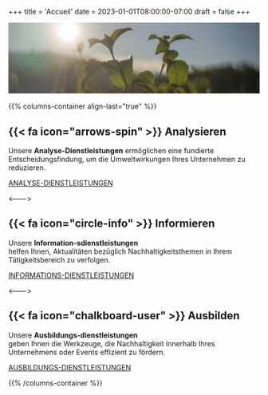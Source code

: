 +++
title = 'Accueil'
date = 2023-01-01T08:00:00-07:00
draft = false
+++

![Léonard Marchard](photo_transition.jpg)


{{% columns-container align-last="true" %}}

## {{< fa icon="arrows-spin" >}} Analysieren

Unsere **Analyse-Dienstleistungen** ermöglichen eine fundierte Entscheidungsfindung, um die Umweltwirkungen Ihres Unternehmen zu reduzieren.


[ANALYSE-DIENSTLEISTUNGEN](services/analyser)

<--->

## {{< fa icon="circle-info" >}} Informieren

Unsere **Information-sdienstleistungen** <br> helfen Ihnen, Aktualitäten bezüglich Nachhaltigkeitsthemen in Ihrem Tätigkeitsbereich zu verfolgen.


[INFORMATIONS-DIENSTLEISTUNGEN](services/informer)

<--->

## {{< fa icon="chalkboard-user" >}} Ausbilden

Unsere **Ausbildungs-dienstleistungen** <br> geben Ihnen die Werkzeuge, die Nachhaltigkeit innerhalb Ihres Unternehmens oder Events effizient zu fördern.


[AUSBILDUNGS-DIENSTLEISTUNGEN](services/former)

{{% /columns-container %}}